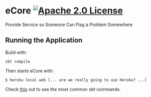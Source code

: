 # eCore [![Apache 2.0 License](https://img.shields.io/badge/license-Apache_2.0-blue.svg)](https://github.com/EqualExperts/eHelp/blob/master/eCore/LICENSE)

Provide Service so Someone Can Flag a Problem Somewhere

## Running the Application

Build with:

    sbt compile

Then starts eCore with:

    $ heroku local web [... are we really going to use Heroku? ...]

Check <a href="http://www.scala-sbt.org/release/tutorial/Running.html">this</a> out to see the most common sbt commands.

